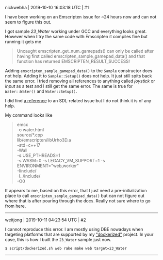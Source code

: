 nickwebha | 2019-10-10 16:03:18 UTC | #1

I have been working on an Emscripten issue for ~24 hours now and can not seem to figure this out.

I got sample *23_Water* working under GCC and everything looks great. However when I try the same code with Emscripten it compiles fine but running it gets me
> Uncaught emscripten_get_num_gamepads() can only be called after having first called emscripten_sample_gamepad_data() and that function has returned EMSCRIPTEN_RESULT_SUCCESS!

Adding `emscripten_sample_gamepad_data()` to the `Sample` constructor does not help. Adding it to `Sample::Setup()` does not help.  It just still spits back the same error. I tried removing all references to anything called *joystick* or *input* as a test and I still get the same error. The same is true for `Water::Water()` and `Water::Setup()`.

I did find [a reference](https://github.com/urho3d/Urho3D/issues/2324) to an SDL-related issue but I do not think it is of any help.

My command looks like
> emcc																\
> 	-o water.html													\
> 	source/*.cpp													\
> 	lib/emscripten/libUrho3D.a										\
> 	-std=c++17														\
> 	-Wall															\
> 	-s USE_PTHREADS=1												\
> 	-s WASM=0 -s LEGACY_VM_SUPPORT=1 -s ENVIRONMENT="web,worker"	\
> 	-Iinclude/														\
> 	-I../include/													\
> 	-O0

It appears to me, based on this error, that I just need a pre-initialization place to call `emscripten_sample_gamepad_data()` but can not figure out where that is after pouring through the docs. Really not sure where to go from here.

-------------------------

weitjong | 2019-10-11 04:23:54 UTC | #2

I cannot reproduce this error. I am mostly using DBE nowadays when targeting platforms that are supported by my ["dockerized"](https://github.com/weitjong/dockerized) project. In your case, this is how I built the `23_Water` sample just now.

```
$ script/dockerized.sh web rake make web target=23_Water
```

-------------------------

